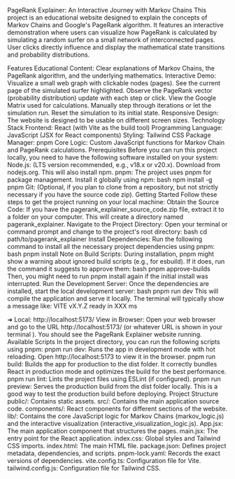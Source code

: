 PageRank Explainer: An Interactive Journey with Markov Chains
This project is an educational website designed to explain the concepts of Markov Chains and Google's PageRank algorithm. It features an interactive demonstration where users can visualize how PageRank is calculated by simulating a random surfer on a small network of interconnected pages. User clicks directly influence and display the mathematical state transitions and probability distributions.


Features
Educational Content: Clear explanations of Markov Chains, the PageRank algorithm, and the underlying mathematics.
Interactive Demo:
Visualize a small web graph with clickable nodes (pages).
See the current page of the simulated surfer highlighted.
Observe the PageRank vector (probability distribution) update with each step or click.
View the Google Matrix used for calculations.
Manually step through iterations or let the simulation run.
Reset the simulation to its initial state.
Responsive Design: The website is designed to be usable on different screen sizes.
Technology Stack
Frontend: React (with Vite as the build tool)
Programming Language: JavaScript (JSX for React components)
Styling: Tailwind CSS
Package Manager: pnpm
Core Logic: Custom JavaScript functions for Markov Chain and PageRank calculations.
Prerequisites
Before you can run this project locally, you need to have the following software installed on your system:
Node.js: (LTS version recommended, e.g., v18.x or v20.x). Download from nodejs.org. This will also install npm.
pnpm: The project uses pnpm for package management. Install it globally using npm:
bash
npm install -g pnpm
Git: (Optional, if you plan to clone from a repository, but not strictly necessary if you have the source code zip).
Getting Started
Follow these steps to get the project running on your local machine:
Obtain the Source Code:
If you have the pagerank_explainer_source_code.zip file, extract it to a folder on your computer.
This will create a directory named pagerank_explainer.
Navigate to the Project Directory:
Open your terminal or command prompt and change to the project's root directory:
bash
cd path/to/pagerank_explainer
Install Dependencies:
Run the following command to install all the necessary project dependencies using pnpm:
bash
pnpm install
Note on Build Scripts: During installation, pnpm might show a warning about ignored build scripts (e.g., for esbuild). If it does, run the command it suggests to approve them:
bash
pnpm approve-builds
Then, you might need to run pnpm install again if the initial install was interrupted.
Run the Development Server:
Once the dependencies are installed, start the local development server:
bash
pnpm run dev
This will compile the application and serve it locally. The terminal will typically show a message like:
VITE vX.Y.Z  ready in XXX ms

➜  Local:   http://localhost:5173/
View in Browser:
Open your web browser and go to the URL http://localhost:5173/ (or whatever URL is shown in your terminal ).
You should see the PageRank Explainer website running.
Available Scripts
In the project directory, you can run the following scripts using pnpm:
pnpm run dev:
Runs the app in development mode with hot reloading.
Open http://localhost:5173 to view it in the browser.
pnpm run build:
Builds the app for production to the dist folder.
It correctly bundles React in production mode and optimizes the build for the best performance.
pnpm run lint:
Lints the project files using ESLint (if configured).
pnpm run preview:
Serves the production build from the dist folder locally. This is a good way to test the production build before deploying.
Project Structure
public/: Contains static assets.
src/: Contains the main application source code.
components/: React components for different sections of the website.
lib/: Contains the core JavaScript logic for Markov Chains (markov_logic.js) and the interactive visualization (interactive_visualization_logic.js).
App.jsx: The main application component that structures the pages.
main.jsx: The entry point for the React application.
index.css: Global styles and Tailwind CSS imports.
index.html: The main HTML file.
package.json: Defines project metadata, dependencies, and scripts.
pnpm-lock.yaml: Records the exact versions of dependencies.
vite.config.ts: Configuration file for Vite.
tailwind.config.js: Configuration file for Tailwind CSS.
